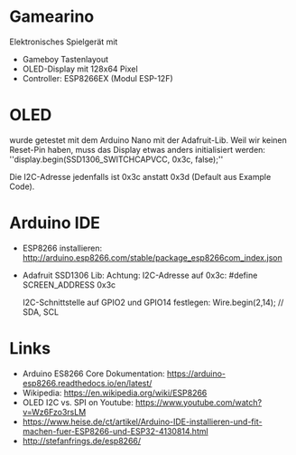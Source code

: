 # Gamearino

Elektronisches Spielgerät mit 
* Gameboy Tastenlayout
* OLED-Display mit 128x64 Pixel
* Controller: ESP8266EX (Modul ESP-12F)

# OLED
wurde getestet mit dem Arduino Nano mit der Adafruit-Lib. Weil wir keinen Reset-Pin haben, 
muss das Display etwas anders initialisiert werden: 
''display.begin(SSD1306_SWITCHCAPVCC, 0x3c, false);''

Die I2C-Adresse jedenfalls ist 0x3c anstatt 0x3d (Default aus Example Code). 

# Arduino IDE
* ESP8266 installieren: 
  http://arduino.esp8266.com/stable/package_esp8266com_index.json
* Adafruit SSD1306 Lib: 
  Achtung: I2C-Adresse auf 0x3c:
  #define SCREEN_ADDRESS 0x3c

  I2C-Schnittstelle auf GPIO2 und GPIO14 festlegen:
  Wire.begin(2,14); // SDA, SCL


# Links
* Arduino ES8266 Core Dokumentation: https://arduino-esp8266.readthedocs.io/en/latest/
* Wikipedia: https://en.wikipedia.org/wiki/ESP8266
* OLED I2C vs. SPI on Youtube: https://www.youtube.com/watch?v=Wz6Fzo3rsLM
* https://www.heise.de/ct/artikel/Arduino-IDE-installieren-und-fit-machen-fuer-ESP8266-und-ESP32-4130814.html
* http://stefanfrings.de/esp8266/

